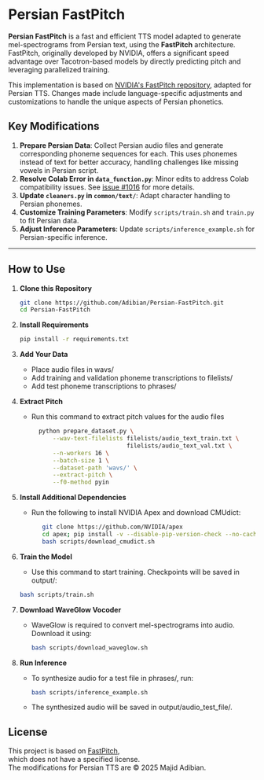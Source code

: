 # Persian FastPitch

**Persian FastPitch** is a fast and efficient TTS model adapted to generate mel-spectrograms from Persian text, using the **FastPitch** architecture. FastPitch, originally developed by NVIDIA, offers a significant speed advantage over Tacotron-based models by directly predicting pitch and leveraging parallelized training.

This implementation is based on [NVIDIA's FastPitch repository](https://github.com/NVIDIA/DeepLearningExamples/tree/master/PyTorch/SpeechSynthesis/FastPitch), adapted for Persian TTS. Changes made include language-specific adjustments and customizations to handle the unique aspects of Persian phonetics.

## Key Modifications

1. **Prepare Persian Data**: Collect Persian audio files and generate corresponding phoneme sequences for each. This uses phonemes instead of text for better accuracy, handling challenges like missing vowels in Persian script.
2. **Resolve Colab Error in `data_function.py`**: Minor edits to address Colab compatibility issues. See [issue #1016](https://github.com/NVIDIA/DeepLearningExamples/issues/1016) for more details.
3. **Update `cleaners.py` in `common/text/`**: Adapt character handling to Persian phonemes.
4. **Customize Training Parameters**: Modify `scripts/train.sh` and `train.py` to fit Persian data.
5. **Adjust Inference Parameters**: Update `scripts/inference_example.sh` for Persian-specific inference.

---

## How to Use

1. **Clone this Repository**
   ```bash
   git clone https://github.com/Adibian/Persian-FastPitch.git
   cd Persian-FastPitch
   
2. **Install Requirements**
   ```bash
   pip install -r requirements.txt

3. **Add Your Data**
     * Place audio files in wavs/
     * Add training and validation phoneme transcriptions to filelists/
     * Add test phoneme transcriptions to phrases/
   
4. **Extract Pitch**
     * Run this command to extract pitch values for the audio files
        ```bash
          python prepare_dataset.py \
              --wav-text-filelists filelists/audio_text_train.txt \
                                   filelists/audio_text_val.txt \
              --n-workers 16 \
              --batch-size 1 \
              --dataset-path 'wavs/' \
              --extract-pitch \
              --f0-method pyin
5. **Install Additional Dependencies**
     * Run the following to install NVIDIA Apex and download CMUdict:
       ```bash
          git clone https://github.com/NVIDIA/apex
          cd apex; pip install -v --disable-pip-version-check --no-cache-dir --global-option="--cpp_ext" --global-option="--cuda_ext" ./
          bash scripts/download_cmudict.sh
       
6. **Train the Model**
     * Use this command to start training. Checkpoints will be saved in output/:
     ```bash
     bash scripts/train.sh
     
7. **Download WaveGlow Vocoder**
     * WaveGlow is required to convert mel-spectrograms into audio. Download it using:
       ```bash
       bash scripts/download_waveglow.sh
       
7. **Run Inference**
     * To synthesize audio for a test file in phrases/, run:
       ```bash
       bash scripts/inference_example.sh
     * The synthesized audio will be saved in output/audio_test_file/.

## License  
This project is based on [FastPitch](https://github.com/NVIDIA/DeepLearningExamples/tree/master/PyTorch/SpeechSynthesis/FastPitch),  
which does not have a specified license.  
The modifications for Persian TTS are © 2025 Majid Adibian.  
